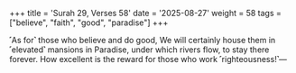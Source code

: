 +++
title = 'Surah 29, Verses 58'
date = '2025-08-27'
weight = 58
tags = ["believe", "faith", "good", "paradise"]
+++

˹As for˺ those who believe and do good, We will certainly house them in ˹elevated˺ mansions in Paradise, under which rivers flow, to stay there forever. How excellent is the reward for those who work ˹righteousness!˺—